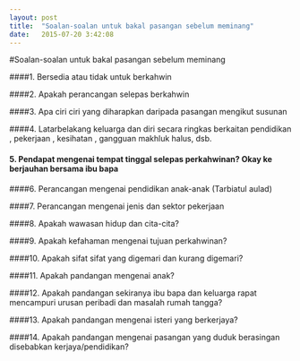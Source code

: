 ```yaml
---
layout: post
title:  "Soalan-soalan untuk bakal pasangan sebelum meminang"
date:   2015-07-20 3:42:08
---
```



#Soalan-soalan untuk bakal pasangan sebelum meminang




####1. Bersedia atau tidak untuk berkahwin

####2.  Apakah perancangan selepas berkahwin

####3. Apa ciri ciri yang diharapkan daripada pasangan mengikut susunan

####4.  Latarbelakang keluarga dan diri secara ringkas berkaitan pendidikan ,  pekerjaan , kesihatan , gangguan makhluk halus, dsb.  

#### 5.  Pendapat mengenai tempat tinggal selepas perkahwinan? Okay ke berjauhan bersama ibu bapa

####6. Perancangan mengenai pendidikan anak-anak (Tarbiatul aulad)

####7. Perancangan mengenai jenis dan sektor pekerjaan

####8. Apakah wawasan hidup dan cita-cita?

####9. Apakah kefahaman mengenai tujuan perkahwinan?

####10. Apakah sifat sifat yang digemari dan kurang digemari?

####11. Apakah pandangan mengenai anak? 

####12. Apakah pandangan sekiranya ibu bapa dan keluarga rapat mencampuri urusan peribadi dan masalah rumah tangga?

####13. Apakah pandangan mengenai isteri yang berkerjaya? 

####14. Apakah pandangan mengenai pasangan yang duduk berasingan disebabkan kerjaya/pendidikan?
